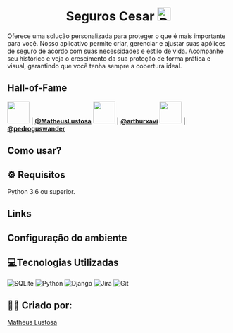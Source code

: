 <h1 align="center">Seguros Cesar <img src="https://github.com/user-attachments/assets/47d54f58-3607-488c-9df2-8646c6bfe1fe" alt="Descrição da imagem" width="30"/></h1> 

Oferece uma solução personalizada para proteger o que é mais importante para você. Nosso aplicativo permite criar, gerenciar e ajustar suas apólices de seguro de acordo com suas necessidades e estilo de vida. Acompanhe seu histórico e veja o crescimento da sua proteção de forma prática e visual, garantindo que você tenha sempre a cobertura ideal.

## Hall-of-Fame
<!-- markdown-contributors -->
<a href="https://github.com/MatheusLustosa"><img src="https://avatars.githubusercontent.com/u/108696459?v=4&s=50" width="50" height="50" /></a> | **[@MatheusLustosa](https://github.com/MatheusLustosa)**
<a href="https://github.com/arthurxavi"><img src="https://avatars.githubusercontent.com/u/169710371?v=4&s=50" width="50" height="50" /></a> | **[@arthurxavi](https://github.com/arthurxavi)**
<a href="https://github.com/pedroguswander"><img src="https://avatars.githubusercontent.com/u/168600233?v=4&s=50" width="50" height="50" /></a> | **[@pedroguswander](https://github.com/pedroguswander)**
<!-- /markdown-contributors -->

## Como usar?

## ⚙️ Requisitos
Python 3.6 ou superior.

## Links 

## Configuração do ambiente

## 💻Tecnologias Utilizadas
![SQLite](https://img.shields.io/badge/sqlite-%2307405e.svg?style=for-the-badge&logo=sqlite&logoColor=white)
![Python](https://img.shields.io/badge/python-3670A0?style=for-the-badge&logo=python&logoColor=ffdd54)
![Django](https://img.shields.io/badge/django-%23092E20.svg?style=for-the-badge&logo=django&logoColor=white)
![Jira](https://img.shields.io/badge/jira-%230A0FFF.svg?style=for-the-badge&logo=jira&logoColor=white)
![Git](https://img.shields.io/badge/git-%23F05033.svg?style=for-the-badge&logo=git&logoColor=white)
## 🙋‍♂️ Criado por:
[Matheus Lustosa](https://github.com/MatheusLustosa)


